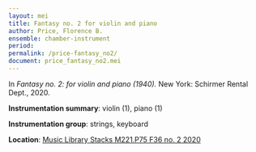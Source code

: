 ```yaml
---
layout: mei
title: Fantasy no. 2 for violin and piano
author: Price, Florence B.
ensemble: chamber-instrument
period: 
permalink: /price-fantasy_no2/
document: price_fantasy_no2.mei
---
```


In *Fantasy no. 2: for violin and piano (1940).* New York: Schirmer Rental Dept., 2020.

**Instrumentation summary**: violin (1), piano (1)

**Instrumentation group**: strings, keyboard 

**Location**: <a href="https://tufts.primo.exlibrisgroup.com/permalink/01TUN_INST/1kc9gia/alma991018331656403851" target="_blank">Music Library Stacks M221.P75 F36 no. 2 2020</a>
